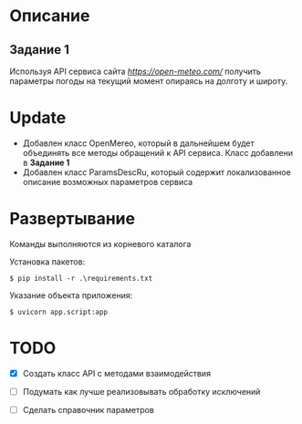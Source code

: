 # Описание
## Задание 1
Используя API сервиса сайта *https://open-meteo.com/* получить параметры погоды на текущий момент опираясь на долготу и широту.

# Update
- Добавлен класс OpenMereo, который в дальнейшем будет объединять все методы обращений к API сервиса. Класс добавлени в **Задание 1**
- Добавлен класс ParamsDescRu, который содержит локализованное описание возможных параметров сервиса 

# Развертывание
Команды выполняются из корневого каталога 

Установка пакетов:
```
$ pip install -r .\requirements.txt
```

Указание объекта приложения:
```
$ uvicorn app.script:app
```

# TODO

- [x] Создать класс API с методами взаимодействия
- [ ] Подумать как лучше реализовывать обработку исключений
- [ ] Сделать справочник параметров
  
